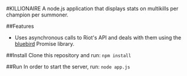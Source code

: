 #KILLIONAIRE
A node.js application that displays stats on multikills per champion per
summoner.

##Features
* Uses asynchronous calls to Riot's API and deals with them using the [bluebird](https://github.com/petkaantonov/bluebird)
Promise library.

##Install
Clone this repository and run:
`npm install`

##Run
In order to start the server, run:
`node app.js`
